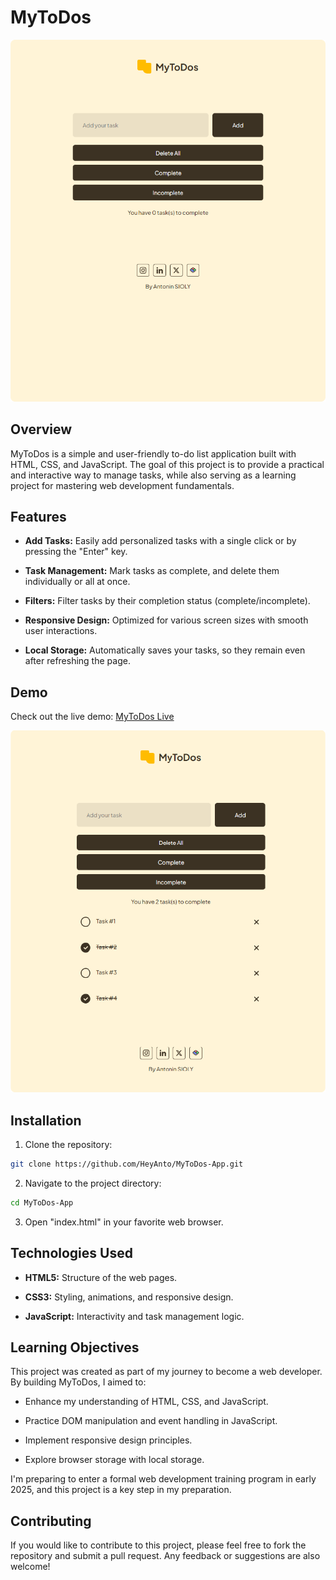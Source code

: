 # MyToDos
![Screenshot](Assets/readme-screenshot.png)

## Overview
MyToDos is a simple and user-friendly to-do list application built with HTML, CSS, and JavaScript. The goal of this project is to provide a practical and interactive way to manage tasks, while also serving as a learning project for mastering web development fundamentals.

## Features
* **Add Tasks:** Easily add personalized tasks with a single click or by pressing the "Enter" key.

* **Task Management:** Mark tasks as complete, and delete them individually or all at once.

* **Filters:** Filter tasks by their completion status (complete/incomplete).

* **Responsive Design:** Optimized for various screen sizes with smooth user interactions.

* **Local Storage:** Automatically saves your tasks, so they remain even after refreshing the page.

## Demo
Check out the live demo: [MyToDos Live](https://heyanto.github.io/MyToDos-App/)

![Screenshot](Assets/readme-screenshot2.png)

## Installation
1. Clone the repository:
```bash
git clone https://github.com/HeyAnto/MyToDos-App.git
```
2. Navigate to the project directory:
```bash
cd MyToDos-App
```
3. Open "index.html" in your favorite web browser.

## Technologies Used
* **HTML5:** Structure of the web pages.

* **CSS3:** Styling, animations, and responsive design.

* **JavaScript:** Interactivity and task management logic.

## Learning Objectives
This project was created as part of my journey to become a web developer. By building MyToDos, I aimed to:

* Enhance my understanding of HTML, CSS, and JavaScript.

* Practice DOM manipulation and event handling in JavaScript.

* Implement responsive design principles.

* Explore browser storage with local storage.

I'm preparing to enter a formal web development training program in early 2025, and this project is a key step in my preparation.

## Contributing
If you would like to contribute to this project, please feel free to fork the repository and submit a pull request. Any feedback or suggestions are also welcome!
